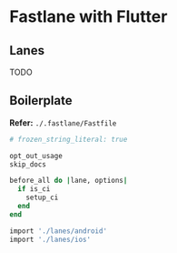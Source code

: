 # Fastlane with Flutter

## Lanes

TODO

## Boilerplate

**Refer:** `./.fastlane/Fastfile`

```rb
# frozen_string_literal: true

opt_out_usage
skip_docs

before_all do |lane, options|
  if is_ci
    setup_ci
  end
end

import './lanes/android'
import './lanes/ios'
```
